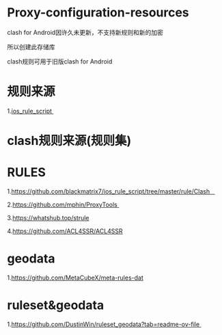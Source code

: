 # Proxy-configuration-resources 
clash for Android因许久未更新，不支持新规则和新的加密

所以创建此存储库

clash规则可用于旧版clash for Android
# 规则来源
1.[ios_rule_script ](https://github.com/blackmatrix7/ios_rule_script) 
# clash规则来源(规则集)
# RULES 
1.https://github.com/blackmatrix7/ios_rule_script/tree/master/rule/Clash   

2.https://github.com/mphin/ProxyTools 

3.https://whatshub.top/strule

4.https://github.com/ACL4SSR/ACL4SSR
# geodata
1.https://github.com/MetaCubeX/meta-rules-dat
# ruleset&geodata  
1.https://github.com/DustinWin/ruleset_geodata?tab=readme-ov-file 

